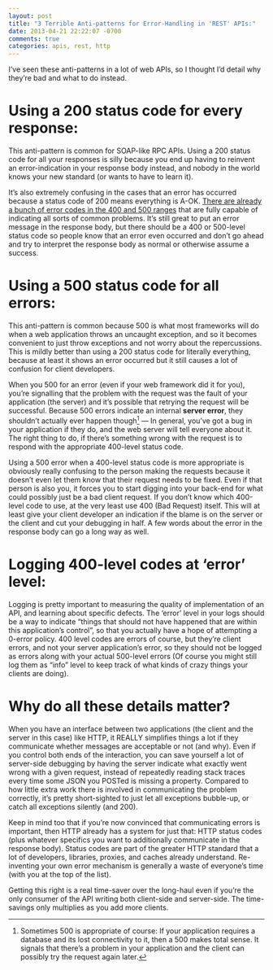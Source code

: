 ```yaml
---
layout: post
title: "3 Terrible Anti-patterns for Error-Handling in 'REST' APIs:"
date: 2013-04-21 22:22:07 -0700
comments: true
categories: apis, rest, http
---
```


I’ve seen these anti-patterns in a lot of web APIs, so I thought I’d detail why they’re bad and what to do instead.

# Using a 200 status code for every response:
This anti-pattern is common for SOAP-like RPC APIs.  Using a 200 status code for all your responses is silly because you end up having to reinvent an error-indication in your response body instead, and nobody in the world knows your new standard (or wants to have to learn it).

It’s also extremely confusing in the cases that an error has occurred because a status code of 200 means everything is A-OK.  [There are already a bunch of error codes in the 400 and 500 ranges](http://www.w3.org/Protocols/rfc2616/rfc2616-sec10.html) that are fully capable of indicating all sorts of common problems. It’s still great to put an error message in the response body, but there should be a 400 or 500-level status code so people know that an error even occurred and don’t go ahead and try to interpret the response body as normal or otherwise assume a success.

# Using a 500 status code for all errors:
This anti-pattern is common because 500 is what most frameworks will do when a web application throws an uncaught exception, and so it becomes convenient to just throw exceptions and not worry about the repercussions. This is mildly better than using a 200 status code for literally everything, because at least it shows an error occurred but it still causes a lot of confusion for client developers.

When you 500 for an error (even if your web framework did it for you), you’re signalling that the problem with the request was the fault of your application (the server) and it’s possible that retrying the request will be successful. Because 500 errors indicate an internal **server error**, they shouldn’t actually ever happen though[^1] — In general, you’ve got a bug in your application if they do, and the web server will tell everyone about it. The right thing to do, if there’s something wrong with the request is to respond with the appropriate 400-level status code.

Using a 500 error when a 400-level status code is more appropriate is obviously really confusing to the person making the requests because it doesn’t even let them know that their request needs to be fixed. Even if that person is also you, it forces you to start digging into your back-end for what could possibly just be a bad client request. If you don’t know which 400-level code to use, at the very least use 400 (Bad Request) itself. This will at least give your client developer an indication if the blame is on the server or the client and cut your debugging in half. A few words about the error in the response body can go a long way as well.

# Logging 400-level codes at ‘error’ level:
Logging is pretty important to measuring the quality of implementation of an API, and learning about specific defects. The ‘error’ level in your logs should be a way to indicate “things that should not have happened that are within this application’s control”, so that you actually have a hope of attempting a 0-error policy. 400 level codes are errors of course, but they’re client errors, and not your server application’s error, so they should not be logged as errors along with your actual 500-level errors (Of course you might still log them as “info” level to keep track of what kinds of crazy things your clients are doing).

# Why do all these details matter?
When you have an interface between two applications (the client and the server in this case) like HTTP, it REALLY simplifies things a lot if they communicate whether messages are acceptable or not (and why). Even if you control both ends of the interaction, you can save yourself a lot of server-side debugging by having the server indicate what exactly went wrong with a given request, instead of repeatedly reading stack traces every time some JSON you POSTed is missing a property. Compared to how little extra work there is involved in communicating the problem correctly, it’s pretty short-sighted to just let all exceptions bubble-up, or catch all exceptions silently (and 200).

Keep in mind too that if you’re now convinced that communicating errors is important, then HTTP already has a system for just that: HTTP status codes (plus whatever specifics you want to additionally communicate in the response body). Status codes are part of the greater HTTP standard that a lot of developers, libraries, proxies, and caches already understand. Re-inventing your own error mechanism is generally a waste of everyone’s time (with you at the top of the list).

Getting this right is a real time-saver over the long-haul even if you’re the only consumer of the API writing both client-side and server-side.  The time-savings only multiplies as you add more clients.

[^1]: Sometimes 500 is appropriate of course: If your application requires a database and its lost connectivity to it, then a 500 makes total sense. It signals that there’s a problem in your application and the client can possibly try the request again later.
